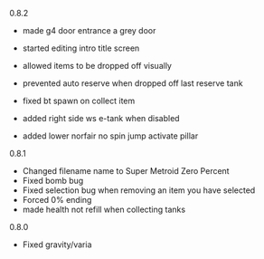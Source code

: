 0.8.2

- made g4 door entrance a grey door
- started editing intro title screen
- allowed items to be dropped off visually
- prevented auto reserve when dropped off last reserve tank

- fixed bt spawn on collect item
- added right side ws e-tank when disabled 
- added lower norfair no spin jump activate pillar

0.8.1

- Changed filename name to Super Metroid Zero Percent
- Fixed bomb bug
- Fixed selection bug when removing an item you have selected
- Forced 0% ending
- made health not refill when collecting tanks

0.8.0

- Fixed gravity/varia